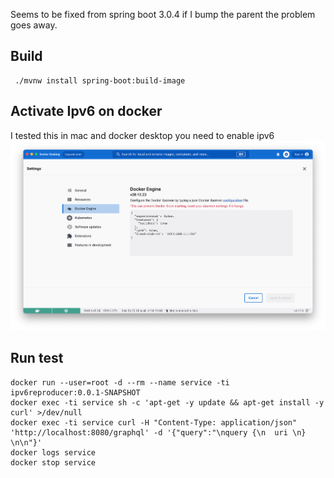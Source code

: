 Seems to be fixed from spring boot 3.0.4 if I bump the parent the problem goes away.

## Build
```
 ./mvnw install spring-boot:build-image
```

## Activate Ipv6 on docker
I tested this in mac and docker desktop you need to enable ipv6
![docker desktop ipv6.png](docs%2Fdocker%20desktop%20ipv6.png)


## Run test
```
docker run --user=root -d --rm --name service -ti ipv6reproducer:0.0.1-SNAPSHOT
docker exec -ti service sh -c 'apt-get -y update && apt-get install -y curl' >/dev/null
docker exec -ti service curl -H "Content-Type: application/json" 'http://localhost:8080/graphql' -d '{"query":"\nquery {\n  uri \n} \n\n"}'
docker logs service
docker stop service
```
